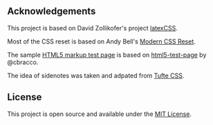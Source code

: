 ## Acknowledgements

This project is based on David Zollikofer's project [latexCSS](https://github.com/davidrzs/latexcss).

Most of the CSS reset is based on Andy Bell's [Modern CSS Reset](https://hankchizljaw.com/wrote/a-modern-css-reset/).

The sample [HTML5 markup test page](https://latex.vercel.app/elements) is based on [html5-test-page](https://github.com/cbracco/html5-test-page) by @cbracco.

The idea of sidenotes was taken and adpated from [Tufte CSS](https://edwardtufte.github.io/tufte-css/).

## License

This project is open source and available under the [MIT License](LICENSE).
